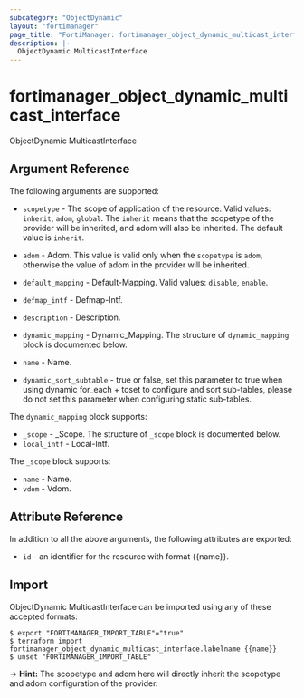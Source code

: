 ```yaml
---
subcategory: "ObjectDynamic"
layout: "fortimanager"
page_title: "FortiManager: fortimanager_object_dynamic_multicast_interface"
description: |-
  ObjectDynamic MulticastInterface
---
```


# fortimanager_object_dynamic_multicast_interface
ObjectDynamic MulticastInterface

## Argument Reference


The following arguments are supported:

* `scopetype` - The scope of application of the resource. Valid values: `inherit`, `adom`, `global`. The `inherit` means that the scopetype of the provider will be inherited, and adom will also be inherited. The default value is `inherit`.
* `adom` - Adom. This value is valid only when the `scopetype` is `adom`, otherwise the value of adom in the provider will be inherited.

* `default_mapping` - Default-Mapping. Valid values: `disable`, `enable`.

* `defmap_intf` - Defmap-Intf.
* `description` - Description.
* `dynamic_mapping` - Dynamic_Mapping. The structure of `dynamic_mapping` block is documented below.
* `name` - Name.
* `dynamic_sort_subtable` - true or false, set this parameter to true when using dynamic for_each + toset to configure and sort sub-tables, please do not set this parameter when configuring static sub-tables.

The `dynamic_mapping` block supports:

* `_scope` - _Scope. The structure of `_scope` block is documented below.
* `local_intf` - Local-Intf.

The `_scope` block supports:

* `name` - Name.
* `vdom` - Vdom.


## Attribute Reference

In addition to all the above arguments, the following attributes are exported:
* `id` - an identifier for the resource with format {{name}}.

## Import

ObjectDynamic MulticastInterface can be imported using any of these accepted formats:
```
$ export "FORTIMANAGER_IMPORT_TABLE"="true"
$ terraform import fortimanager_object_dynamic_multicast_interface.labelname {{name}}
$ unset "FORTIMANAGER_IMPORT_TABLE"
```
-> **Hint:** The scopetype and adom here will directly inherit the scopetype and adom configuration of the provider.
